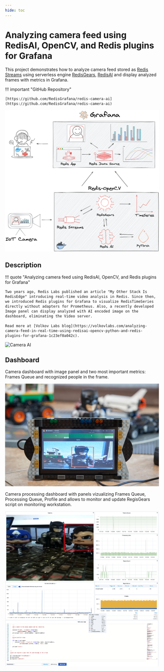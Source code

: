 ```yaml
---
hide: toc
---
```


# Analyzing camera feed using RedisAI, OpenCV, and Redis plugins for Grafana

This project demonstrates how to analyze camera feed stored as [Redis Streams](https://redis.io/topics/streams-intro) using serverless engine [RedisGears](https://oss.redislabs.com/redisgears/), [RedisAI](https://redisai.io/) and display analyzed frames with metrics in Grafana.

!!! important "GitHub Repository"

    [https://github.com/RedisGrafana/redis-camera-ai](https://github.com/RedisGrafana/redis-camera-ai)

![Camera AI](../images/projects/redis-camera-ai.png)

## Description

!!! quote "Analyzing camera feed using RedisAI, OpenCV, and Redis plugins for Grafana"

    Two years ago, Redis Labs published an article "My Other Stack Is RedisEdge" introducing real-time video analysis in Redis. Since then, we introduced Redis plugins for Grafana to visualize RedisTimeSeries directly without adapters for Prometheus. Also, a recently developed Image panel can display analyzed with AI encoded image on the dashboard, eliminating the Video server.

    Read more at [Volkov Labs blog](https://volkovlabs.com/analyzing-camera-feed-in-real-time-using-redisai-opencv-python-and-redis-plugins-for-grafana-1c23ef0a042c).

![Camera AI](../images/projects/batman-ai.gif)

## Dashboard

Camera dashboard with image panel and two most important metrics: Frames Queue and recognized people in the frame.

![Camera AI](../images/projects/camera-ai-batman.jpg)

Camera processing dashboard with panels vizualizing Frames Queue, Processing Queue, Profile and allows to monitor and update RegisGears script on monitoring workstation.

![Camera AI](../images/projects/camera-ai.png)

